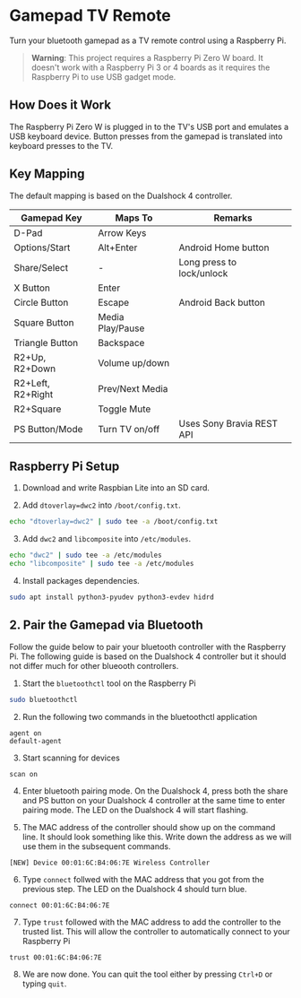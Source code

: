 # Gamepad TV Remote

Turn your bluetooth gamepad as a TV remote control using a Raspberry Pi.

> **Warning**: This project requires a Raspberry Pi Zero W board. It doesn't work with a Raspberry Pi 3 or 4 boards as it requires the Raspberry Pi to use USB gadget mode.

## How Does it Work

The Raspberry Pi Zero W is plugged in to the TV's USB port and emulates a USB keyboard device. Button presses from the gamepad is translated into keyboard presses to the TV.

## Key Mapping

The default mapping is based on the Dualshock 4 controller.

| Gamepad Key       | Maps To                  | Remarks                   |
|-------------------|--------------------------|---------------------------|
| D-Pad             | Arrow Keys               |                           |
| Options/Start     | Alt+Enter                | Android Home button       |
| Share/Select      | -                        | Long press to lock/unlock |
| X Button          | Enter                    |                           |
| Circle Button     | Escape                   | Android Back button       |
| Square Button     | Media Play/Pause         |                           |
| Triangle Button   | Backspace                |                           |
| R2+Up, R2+Down    | Volume up/down           |                           |
| R2+Left, R2+Right | Prev/Next Media          |                           |
| R2+Square         | Toggle Mute              |                           |
| PS Button/Mode    | Turn TV on/off           | Uses Sony Bravia REST API |

## Raspberry Pi Setup

1.  Download and write Raspbian Lite into an SD card.

2.  Add `dtoverlay=dwc2` into `/boot/config.txt`.

```bash 
echo "dtoverlay=dwc2" | sudo tee -a /boot/config.txt
```

3.  Add `dwc2` and `libcomposite` into `/etc/modules`.

```bash
echo "dwc2" | sudo tee -a /etc/modules
echo "libcomposite" | sudo tee -a /etc/modules
```

4.  Install packages dependencies.

```bash
sudo apt install python3-pyudev python3-evdev hidrd
```

## 2. Pair the Gamepad via Bluetooth

Follow the guide below to pair your bluetooth controller with the Raspberry Pi. The following guide is based on the Dualshock 4 controller but it should not differ much for other blueooth controllers.

1.  Start the `bluetoothctl` tool on the Raspberry Pi

```bash
sudo bluetoothctl
```

2.  Run the following two commands in the bluetoothctl application

```
agent on
default-agent
```

3.  Start scanning for devices

```
scan on
```

4.  Enter bluetooth pairing mode. On the Dualshock 4, press both the share and PS button on your Dualshock 4 controller at the same time to enter pairing mode. The LED on the Dualshock 4 will start flashing.

5.  The MAC address of the controller should show up on the command line. It should look something like this. Write down the address as we will use them in the subsequent commands.

```
[NEW] Device 00:01:6C:B4:06:7E Wireless Controller
```

6.  Type `connect` follwed with the MAC address that you got from the previous step. The LED on the Dualshock 4 should turn blue.

```
connect 00:01:6C:B4:06:7E
```

7. Type `trust` followed with the MAC address to add the controller to the trusted list. This will allow the controller to automatically connect to your Raspberry Pi

```
trust 00:01:6C:B4:06:7E
```

8.  We are now done. You can quit the tool either by pressing `Ctrl+D` or typing `quit`.

